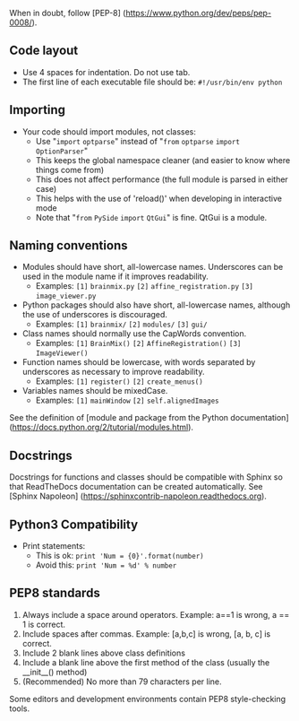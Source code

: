 When in doubt, follow [PEP-8] (https://www.python.org/dev/peps/pep-0008/).

Code layout
-----------

-   Use 4 spaces for indentation. Do not use tab.
-   The first line of each executable file should be: `#!/usr/bin/env python`

Importing
---------

-   Your code should import modules, not classes:
    -   Use "`import` `optparse`" instead of "`from` `optparse` `import` `OptionParser`"
    -   This keeps the global namespace cleaner (and easier to know where things come from)
    -   This does not affect performance (the full module is parsed in either case)
    -   This helps with the use of 'reload()' when developing in interactive mode
    -   Note that "`from` `PySide` `import` `QtGui`" is fine. QtGui is a module.


Naming conventions
------------------

-   Modules should have short, all-lowercase names. Underscores can be used in the module name if it improves readability.
    -   Examples: `[1]` `brainmix.py` `[2]` `affine_registration.py` `[3]` `image_viewer.py`
-   Python packages should also have short, all-lowercase names, although the use of underscores is discouraged.
    -   Examples: `[1]` `brainmix/` `[2]` `modules/` `[3]` `gui/`
-   Class names should normally use the CapWords convention.
    -   Examples: `[1]` `BrainMix()` `[2]` `AffineRegistration()` `[3]` `ImageViewer()`
-   Function names should be lowercase, with words separated by underscores as necessary to improve readability.
    -   Examples: `[1]` `register()` `[2]` `create_menus()`
-   Variables names should be mixedCase.
    -   Examples: `[1]` `mainWindow` `[2]` `self.alignedImages`

See the definition of [module and package from the Python documentation] (https://docs.python.org/2/tutorial/modules.html).


Docstrings
----------

Docstrings for functions and classes should be compatible with Sphinx so that ReadTheDocs documentation can be created automatically. See [Sphinx Napoleon] (https://sphinxcontrib-napoleon.readthedocs.org).


Python3 Compatibility
---------------------
-  Print statements:
   - This is ok: `print 'Num = {0}'.format(number)`
   - Avoid this: `print 'Num = %d' % number`


PEP8 standards
--------------

1.  Always include a space around operators. Example: a==1 is wrong, a == 1 is correct.
2.  Include spaces after commas. Example: \[a,b,c\] is wrong, \[a, b, c\] is correct.
3.  Include 2 blank lines above class definitions
4.  Include a blank line above the first method of the class (usually the \_\_init\_\_() method)
5.  (Recommended) No more than 79 characters per line.

Some editors and development environments contain PEP8 style-checking tools.



